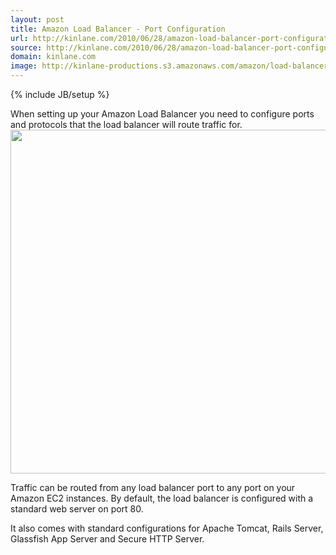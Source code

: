 ```yaml
---
layout: post
title: Amazon Load Balancer - Port Configuration
url: http://kinlane.com/2010/06/28/amazon-load-balancer-port-configuration/
source: http://kinlane.com/2010/06/28/amazon-load-balancer-port-configuration/
domain: kinlane.com
image: http://kinlane-productions.s3.amazonaws.com/amazon/load-balancer/Configure-Ports.PNG
---
```

{% include JB/setup %}<p><p style="text-align: left;">When setting up your Amazon Load Balancer you need to configure ports and protocols that the load balancer will route traffic for.
<img class="aligncenter" title="AWS Load Balancer - Configure Ports" src="http://kinlane-productions.s3.amazonaws.com/amazon/load-balancer/Configure-Ports.PNG" alt="" width="550" align="center" />
<p style="text-align: left;">Traffic can be routed from any load balancer port to any port on your Amazon EC2 instances. By default, the load balancer is configured with a standard web server on port 80.
<p style="text-align: left;">It also comes with standard configurations for Apache Tomcat, Rails Server, Glassfish App Server and Secure HTTP Server.</p>
